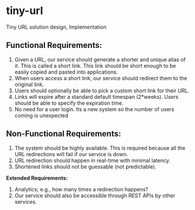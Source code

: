 # tiny-url
Tiny URL solution design, Implementation

## **Functional Requirements:**

1. Given a URL, our service should generate a shorter and unique alias of it. This is called a short link. This link should be short enough to be easily copied and pasted into applications.
2. When users access a short link, our service should redirect them to the original link.
3. Users should optionally be able to pick a custom short link for their URL.
4. Links will expire after a standard default timespan (2*weeks). Users should be able to specify the expiration time.
5. No need for a user login. Its a new system so the number of users coming is unexpected

## **Non-Functional Requirements:**

1. The system should be highly available. This is required because all the URL redirections will fail if our service is down.
2. URL redirection should happen in real-time with minimal latency.
3. Shortened links should not be guessable (not predictable).

**Extended Requirements:**

1. Analytics; e.g., how many times a redirection happens?
2. Our service should also be accessible through REST APIs by other services.
